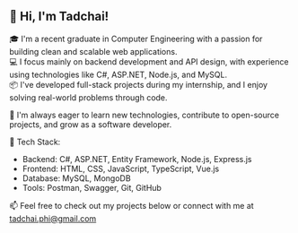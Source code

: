 ## 👋 Hi, I'm Tadchai!

🎓 I'm a recent graduate in Computer Engineering with a passion for building clean and scalable web applications.  
💻 I focus mainly on backend development and API design, with experience using technologies like C#, ASP.NET, Node.js, and MySQL.  
📦 I've developed full-stack projects during my internship, and I enjoy solving real-world problems through code.

🧠 I'm always eager to learn new technologies, contribute to open-source projects, and grow as a software developer.

🔧 Tech Stack:
- Backend: C#, ASP.NET, Entity Framework, Node.js, Express.js
- Frontend: HTML, CSS, JavaScript, TypeScript, Vue.js
- Database: MySQL, MongoDB
- Tools: Postman, Swagger, Git, GitHub

📫 Feel free to check out my projects below or connect with me at tadchai.phi@gmail.com
